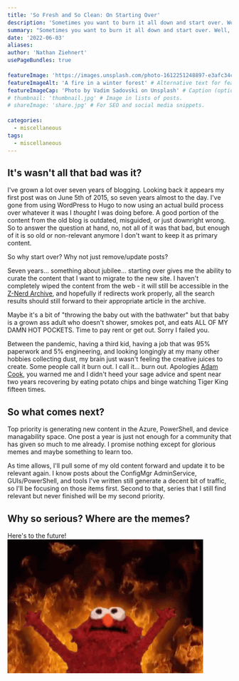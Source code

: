 ```yaml
---
title: 'So Fresh and So Clean: On Starting Over'
description: 'Sometimes you want to burn it all down and start over. Well, this can of gasoline and this book of matches arent gonna light themselves.'
summary: "Sometimes you want to burn it all down and start over. Well, this can of gasoline and this book of matches aren't gonna light themselves." # For the post in lists.
date: '2022-06-03'
aliases:
author: 'Nathan Ziehnert'
usePageBundles: true

featureImage: 'https://images.unsplash.com/photo-1612251248897-e3afc34c6920?ixlib=rb-1.2.1&ixid=MnwxMjA3fDB8MHxwaG90by1wYWdlfHx8fGVufDB8fHx8&auto=format&fit=crop&crop=edges&w=1169&h=350&q=80' # Top image on post.
featureImageAlt: 'A fire in a winter forest' # Alternative text for featured image.
featureImageCap: 'Photo by Vadim Sadovski on Unsplash' # Caption (optional).
# thumbnail: 'thumbnail.jpg' # Image in lists of posts.
# shareImage: 'share.jpg' # For SEO and social media snippets.

categories:
  - miscellaneous
tags:
  - miscellaneous
---
```

## It's wasn't all that bad was it?
I've grown a lot over seven years of blogging. Looking back it appears my first post was on
June 5th of 2015, so seven years almost to the day. I've gone from using WordPress to Hugo to
now using an actual build process over whatever it was I _thought_ I was doing before. A good 
portion of the content from the old blog is outdated, misguided, or just downright wrong. So
to answer the question at hand, no, not all of it was that bad, but enough of it is so old or
non-relevant anymore I don't want to keep it as primary content.

So why start over? Why not just remove/update posts?

Seven years... something about jubilee... starting over gives me the ability to curate the 
content that I want to migrate to the new site. I haven't completely wiped the content from the 
web - it will still be accessible in the [Z-Nerd Archive](https://archive.z-nerd.com/), and 
hopefully if redirects work properly, all the search results should still forward to their 
appropriate article in the archive.

Maybe it's a bit of "throwing the baby out with the bathwater" but that baby is a grown ass 
adult who doesn't shower, smokes pot, and eats ALL OF MY DAMN HOT POCKETS. Time to pay rent or 
get out. Sorry I failed you.

Between the pandemic, having a third kid, having a job that was 95% paperwork and 5%
engineering, and looking longingly at my many other hobbies collecting dust, my brain just wasn't feeling the creative juices to create. Some people call it burn out. I call it... burn 
out. Apologies [Adam Cook](https://twitter.com/codaamok), you warned me and I didn't heed your 
sage advice and spent near two years recovering by eating potato chips and binge watching Tiger 
King fifteen times.

## So what comes next?
Top priority is generating new content in the Azure, PowerShell, and device managability space.
One post a year is just not enough for a community that has given so much to me already. I
promise nothing except for glorious memes and maybe something to learn too.

As time allows, I'll pull some of my old content forward and update it to be relevant again. I
know posts about the ConfigMgr AdminService, GUIs/PowerShell, and tools I've written still
generate a decent bit of traffic, so I'll be focusing on those items first. Second to that,
series that I still find relevant but never finished will be my second priority.

## Why so serious? Where are the memes?
Here's to the future!
![Elmo in front of Fire](burn-elmo.gif " ")